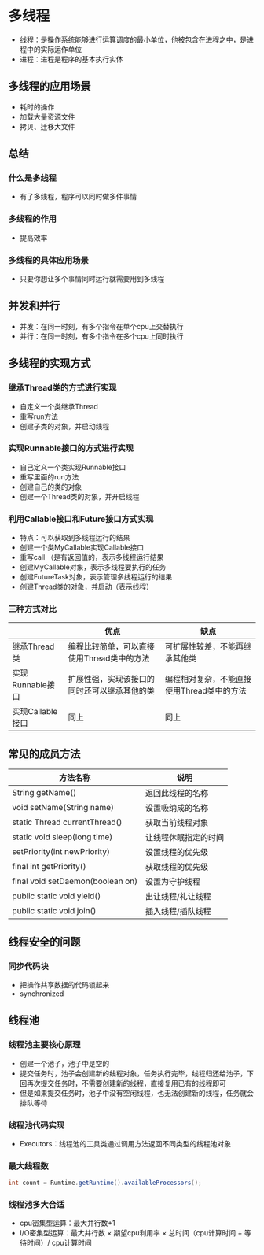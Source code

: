 # 多线程

- 线程：是操作系统能够进行运算调度的最小单位，他被包含在进程之中，是进程中的实际运作单位
- 进程：进程是程序的基本执行实体

## 多线程的应用场景

- 耗时的操作
- 加载大量资源文件
- 拷贝、迁移大文件

## 总结

### 什么是多线程

- 有了多线程，程序可以同时做多件事情

### 多线程的作用

- 提高效率

### 多线程的具体应用场景

- 只要你想让多个事情同时运行就需要用到多线程

## 并发和并行

- 并发：在同一时刻，有多个指令在单个cpu上交替执行
- 并行：在同一时刻，有多个指令在多个cpu上同时执行

## 多线程的实现方式

### 继承Thread类的方式进行实现

- 自定义一个类继承Thread
- 重写run方法
- 创建子类的对象，并启动线程

### 实现Runnable接口的方式进行实现

- 自己定义一个类实现Runnable接口
- 重写里面的run方法
- 创建自己的类的对象
- 创建一个Thread类的对象，并开启线程

### 利用Callable接口和Future接口方式实现

- 特点：可以获取到多线程运行的结果
- 创建一个类MyCallable实现Callable接口
- 重写call （是有返回值的，表示多线程运行结果
- 创建MyCallable对象，表示多线程要执行的任务
- 创建FutureTask对象，表示管理多线程运行的结果
- 创建Thread类的对象，并启动（表示线程）

### 三种方式对比

||优点|缺点|
|-|-|-|
|继承Thread类|编程比较简单，可以直接使用Thread类中的方法|可扩展性较差，不能再继承其他类|
|实现Runnable接口|扩展性强，实现该接口的同时还可以继承其他的类|编程相对复杂，不能直接使用Thread类中的方法|
|实现Callable接口|同上|同上|

## 常见的成员方法

|方法名称|说明|
|-|-|
|String getName()|返回此线程的名称|
|void setName(String name)|设置吸纳成的名称|
|static Thread currentThread()|获取当前线程对象|
|static void sleep(long time)|让线程休眠指定的时间|
|setPriority(int newPriority)|设置线程的优先级|
|final int getPriority()|获取线程的优先级|
|final void setDaemon(boolean on)|设置为守护线程|
|public static void yield()|出让线程/礼让线程|
|public static void join()|插入线程/插队线程|

## 线程安全的问题

### 同步代码块

- 把操作共享数据的代码锁起来
- synchronized

## 线程池

### 线程池主要核心原理

- 创建一个池子，池子中是空的
- 提交任务时，池子会创建新的线程对象，任务执行完毕，线程归还给池子，下回再次提交任务时，不需要创建新的线程，直接复用已有的线程即可
- 但是如果提交任务时，池子中没有空闲线程，也无法创建新的线程，任务就会排队等待

### 线程池代码实现

- Executors：线程池的工具类通过调用方法返回不同类型的线程池对象

### 最大线程数

```java
int count = Rumtime.getRuntime().availableProcessors();
```

### 线程池多大合适

- cpu密集型运算：最大并行数+1
- I/O密集型运算：最大并行数 × 期望cpu利用率 × 总时间（cpu计算时间 + 等待时间）/ cpu计算时间
